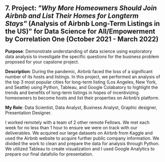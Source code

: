 ## 7. Project: *"Why More Homeowners Should Join Airbnb and List Their Homes for Longterm Stays"* (Analysis of Airbnb Long-Term Listings in the US)" for Data Science for All/Empowerment by Correlation One (October 2021 - March 2022)

**Purpose**:  Demonstrate understanding of data science using exploratory data analysis to investigate the specific questions for the business problem proposed for your capstone project.

**Description**:  During the pandemic, Airbnb faced the loss of a significant number of its hosts and listings.  In this project, we performed an analysis of the top 3 most popular cities for long-term listing (Los Angeles, New York, and Seattle) using Python, Tableau, and Google Colabatory to highlight the trends and benefits of long-term listings in hopes of incentivizing homeowners to become hosts and list their properties on Airbnb’s platform.

**My Role**:  Data Scientist, Data Analyst, Business Analyst, Graphic designer, Presentation Designer.

I worked remotely with a team of 2 other remote Fellows. We met each week for no less than 1 hour to  ensure we were on track with our deliverables. We acquired our large datasets on Airbnb from Kaggle and used the Airbnb website to acquire further public company information. We divided the work to clean and prepare the data for analysis through Python. We utilized Tableau to create visualization and I used Google Analytics to prepare our final datafolio for presentation.
